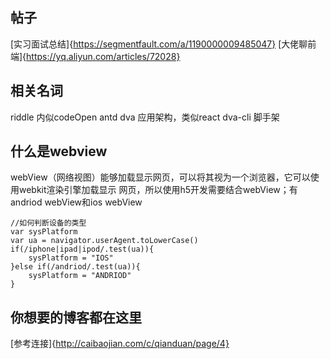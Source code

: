 ## 帖子
[实习面试总结]{https://segmentfault.com/a/1190000009485047}
[大佬聊前端]{https://yq.aliyun.com/articles/72028}
## 相关名词
riddle 内似codeOpen
antd
dva 应用架构，类似react
dva-cli 脚手架

## 什么是webview
webView（网络视图）能够加载显示网页，可以将其视为一个浏览器，它可以使用webkit渲染引擎加载显示
网页，所以使用h5开发需要结合webView；有andriod webView和ios webView
```
//如何判断设备的类型
var sysPlatform
var ua = navigator.userAgent.toLowerCase()
if(/iphone|ipad|ipod/.test(ua)){
    sysPlatform = "IOS"
}else if(/andriod/.test(ua)){
    sysPlatform = "ANDRIOD"
}
```
## 你想要的博客都在这里
[参考连接]{http://caibaojian.com/c/qianduan/page/4}